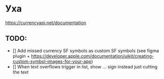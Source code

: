 # Уха

https://currencyapi.net/documentation


## TODO:
- [] Add missed currency SF symbols as custom SF symbols (see figma plugin + https://developer.apple.com/documentation/uikit/creating-custom-symbol-images-for-your-app)
- [] When text overflows trigger in list, show ... sign instead just cutting the text

